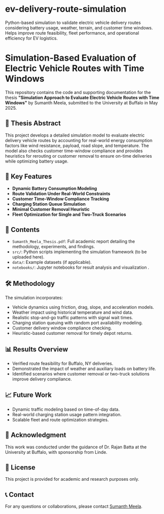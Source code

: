 # ev-delivery-route-simulation
Python-based simulation to validate electric vehicle delivery routes considering battery usage, weather, terrain, and customer time windows. Helps improve route feasibility, fleet performance, and operational efficiency for EV logistics.
# Simulation-Based Evaluation of Electric Vehicle Routes with Time Windows

This repository contains the code and supporting documentation for the thesis **"Simulation Approach to Evaluate Electric Vehicle Routes with Time Windows"** by Sumanth Meela, submitted to the University at Buffalo in May 2025.

## 📄 Thesis Abstract

This project develops a detailed simulation model to evaluate electric delivery vehicle routes by accounting for real-world energy consumption factors like wind resistance, payload, road slope, and temperature. The model also checks customer time-window compliance and provides heuristics for rerouting or customer removal to ensure on-time deliveries while optimizing battery usage.

## 🚚 Key Features

- **Dynamic Battery Consumption Modeling**
- **Route Validation Under Real-World Constraints**
- **Customer Time-Window Compliance Tracking**
- **Charging Station Queue Simulation**
- **Minimal Customer Removal Heuristic**
- **Fleet Optimization for Single and Two-Truck Scenarios**

## 📂 Contents

- `Sumanth_Meela_Thesis.pdf`: Full academic report detailing the methodology, experiments, and findings.
- `src/`: Python scripts implementing the simulation framework (to be uploaded here).
- `data/`: Example datasets (if applicable).
- `notebooks/`: Jupyter notebooks for result analysis and visualization .

## 🛠️ Methodology

The simulation incorporates:

- Vehicle dynamics using friction, drag, slope, and acceleration models.
- Weather impact using historical temperature and wind data.
- Realistic stop-and-go traffic patterns with signal wait times.
- Charging station queuing with random port availability modeling.
- Customer delivery window compliance checking.
- Heuristic-based customer removal for timely depot returns.

## 📊 Results Overview

- Verified route feasibility for Buffalo, NY deliveries.
- Demonstrated the impact of weather and auxiliary loads on battery life.
- Identified scenarios where customer removal or two-truck solutions improve delivery compliance.

## 📈 Future Work

- Dynamic traffic modeling based on time-of-day data.
- Real-world charging station usage pattern integration.
- Scalable fleet and route optimization strategies.

## 🏫 Acknowledgment

This work was conducted under the guidance of Dr. Rajan Batta at the University at Buffalo, with sponsorship from Linde.

## 📜 License

This project is provided for academic and research purposes only.

## 📞 Contact

For any questions or collaborations, please contact [Sumanth Meela](mailto:meelasumanth123@gmail.com).
